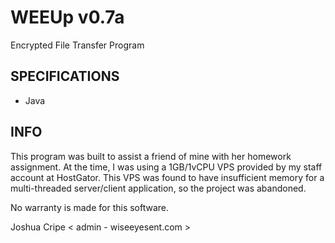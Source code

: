 WEEUp v0.7a
===========

Encrypted File Transfer Program

SPECIFICATIONS
---------------
* Java

INFO
----

This program was built to assist a friend of mine with her homework assignment. At the time, I was using a 1GB/1vCPU VPS provided by my staff account at HostGator. This VPS was found to have insufficient memory for a multi-threaded server/client application, so the project was abandoned.

No warranty is made for this software.

Joshua Cripe < admin - wiseeyesent.com >

